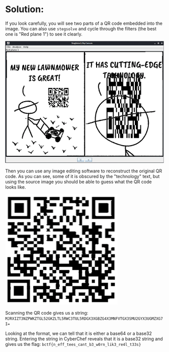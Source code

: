 # Solution:

If you look carefully, you will see two parts of a QR code embedded into the image. You can also use `stegsolve` and cycle through the filters (the best one is "Red plane 1") to see it clearly.

![stegsolve](/b01lersCTF-21/misc/nsnc/solve/stegsolve.png)

Then you can use any image editing software to reconstruct the original QR code. As you can see, some of it is obscured by the "technology" text, but using the source image you should be able to guess what the QR code looks like.

![QR](/b01lersCTF-21/misc/nsnc/solve/QR.png)

Scanning the QR code gives us a string:
`MJRXIZT3NZPWKZTGL52GKZLTL5RWC3TUL5RDGX3XGBZG4X3MNFVTGX3SMU2GYX3UGMZXG7I=`

Looking at the format, we can tell that it is either a base64 or a base32 string. Entering the string in CyberChef reveals that it is a base32 string and gives us the flag:
`bctf{n_eff_tees_cant_b3_w0rn_lik3_re4l_t33s}`
